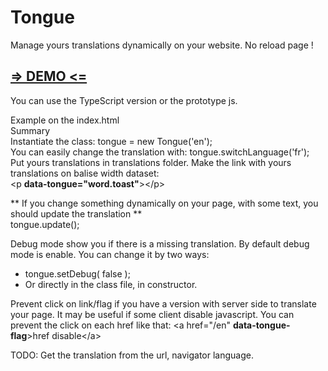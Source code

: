 # Tongue
Manage yours translations dynamically on your website. No reload page !

<h2><a href="http://buuuuug.ddns.net/tongue/">=> DEMO <=</a></h2>

You can use the TypeScript version or the prototype js.

Example on the index.html<br>
Summary<br>
Instantiate the class: tongue = new Tongue('en');<br>
You can easily change the translation with: tongue.switchLanguage('fr');<br>
Put yours translations in translations folder.
Make the link with yours translations on balise width dataset:
<br>
&#60;p <b>data-tongue="word.toast"</b>&#62;&#60;/p&#62;

** If you change something dynamically on your page, with some text, you should update the translation **
<br>
tongue.update();<br>

Debug mode show you if there is a missing translation.
By default debug mode is enable. You can change it by two ways:
  - tongue.setDebug( false );
  - Or directly in the class file, in constructor.

Prevent click on link/flag if you have a version with server side to
translate your page. It may be useful if some client disable javascript.
You can prevent the click on each href like that:
&#60;a href="/en" <b>data-tongue-flag</b>&#62;href disable&#60;/a&#62;



TODO:
Get the translation from the url, navigator language.
